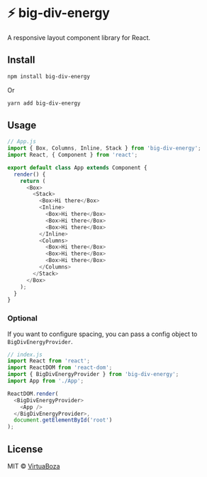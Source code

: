 # ⚡ big-div-energy

A responsive layout component library for React.

## Install

```bash
npm install big-div-energy
```

Or

```bash
yarn add big-div-energy
```

## Usage

```js
// App.js
import { Box, Columns, Inline, Stack } from 'big-div-energy';
import React, { Component } from 'react';

export default class App extends Component {
  render() {
    return (
      <Box>
        <Stack>
          <Box>Hi there</Box>
          <Inline>
            <Box>Hi there</Box>
            <Box>Hi there</Box>
            <Box>Hi there</Box>
          </Inline>
          <Columns>
            <Box>Hi there</Box>
            <Box>Hi there</Box>
            <Box>Hi there</Box>
          </Columns>
        </Stack>
      </Box>
    );
  }
}
```

### Optional

If you want to configure spacing, you can pass a config object to `BigDivEnergyProvider`.

```js
// index.js
import React from 'react';
import ReactDOM from 'react-dom';
import { BigDivEnergyProvider } from 'big-div-energy';
import App from './App';

ReactDOM.render(
  <BigDivEnergyProvider>
    <App />
  </BigDivEnergyProvider>,
  document.getElementById('root')
);
```

## License

MIT © [VirtuaBoza](https://github.com/VirtuaBoza)
